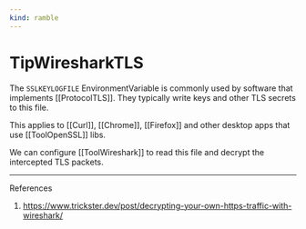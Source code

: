 ```yaml
---
kind: ramble
---
```


# TipWiresharkTLS

The `SSLKEYLOGFILE` EnvironmentVariable is commonly used by software that implements [[ProtocolTLS]]. They typically write keys and other TLS secrets to this file.

This applies to [[Curl]], [[Chrome]], [[Firefox]] and other desktop apps that use [[ToolOpenSSL]] libs.

We can configure [[ToolWireshark]] to read this file and decrypt the intercepted TLS packets.

___

References

1. <https://www.trickster.dev/post/decrypting-your-own-https-traffic-with-wireshark/>
